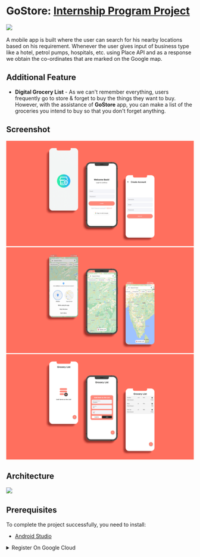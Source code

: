 GoStore: [Internship Program Project](https://github.com/smartinternz02/SPSGP-65269-Virtual-Internship---Android-Application-Development-Using-Kotlin)
==================================

![](https://github.com/noobshubham/GoStore/blob/master/preview/mockups/banner.png)

A mobile app is built where the user can search for his nearby locations based on his requirement. Whenever the user gives input of business type like a hotel, petrol pumps, hospitals, etc. using Place API and as a response we obtain the co-ordinates that are marked on the Google map.

Additional Feature
------------

- <b>Digital Grocery List</b> - As we can't remember everything, users frequently go to store & forget to buy the things they want to buy. However, with the assistance of <b>GoStore</b> app, you can make a list of the groceries you intend to buy so that you don't forget anything.


Screenshot
------------
  
![](https://github.com/noobshubham/GoStore/blob/master/preview/mockups/registration.png)
![](https://github.com/noobshubham/GoStore/blob/master/preview/mockups/map_part.png)
![](https://github.com/noobshubham/GoStore/blob/master/preview/mockups/grocery%20list.png)


Architecture
------------

![](https://i.postimg.cc/QtD6LhRL/download.png)


Prerequisites
------------

To complete the project successfully, you need to install:
- [Android Studio](https://www.geeksforgeeks.org/guide-to-install-and-set-up-android-studio/)
<!-- Google Cloud Platform -->
<details>
  <summary>Register On Google Cloud</summary>
  
- [Link To Register For Cloud Account](https://cloud.google.com/)
- [Signup Reference](https://www.youtube.com/watch?v=Oek2VE2ozzE&ab_channel=CodingFreaks)
</details>

